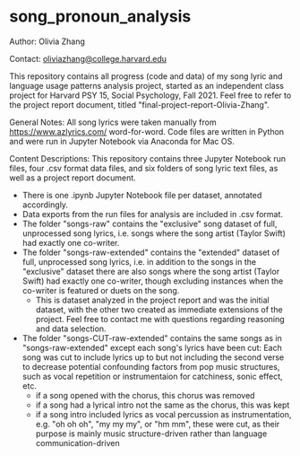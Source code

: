 # song_pronoun_analysis

Author: Olivia Zhang

Contact: oliviazhang@college.harvard.edu

This repository contains all progress (code and data) of my song lyric and language usage patterns analysis project, started as an independent class project for Harvard PSY 15, Social Psychology, Fall 2021. Feel free to refer to the project report document, titled "final-project-report-Olivia-Zhang".

General Notes: All song lyrics were taken manually from https://www.azlyrics.com/ word-for-word. Code files are written in Python and were run in Jupyter Notebook via Anaconda for Mac OS.

Content Descriptions:
This repository contains three Jupyter Notebook run files, four .csv format data files, and six folders of song lyric text files, as well as a project report document. 

- There is one .ipynb Jupyter Notebook file per dataset, annotated accordingly.
- Data exports from the run files for analysis are included in .csv format.
- The folder "songs-raw" contains the "exclusive" song dataset of full, unprocessed song lyrics, i.e. songs where the song artist (Taylor Swift) had exactly one co-writer.
- The folder "songs-raw-extended" contains the "extended" dataset of full, unprocessed song lyrics, i.e. in addition to the songs in the "exclusive" dataset there are also songs where the song artist (Taylor Swift) had exactly one co-writer, though excluding instances when the co-writer is featured or duets on the song. 
  * This is dataset analyzed in the project report and was the initial dataset, with the other two created as immediate extensions of the project. Feel free to contact me with questions regarding reasoning and data selection.
- The folder "songs-CUT-raw-extended" contains the same songs as in "songs-raw-extended" except each song's lyrics have been cut: Each song was cut to include lyrics up to but not including the second verse to decrease potential confounding factors from pop music structures, such as vocal repetition or instrumentaion for catchiness, sonic effect, etc.
  * if a song opened with the chorus, this chorus was removed
  * if a song had a lyrical intro not the same as the chorus, this was kept
  * if a song intro included lyrics as vocal percussion as instrumentation, e.g. "oh oh oh", "my my my", or "hm mm", these were cut, as their purpose is mainly music structure-driven rather than language communication-driven 
